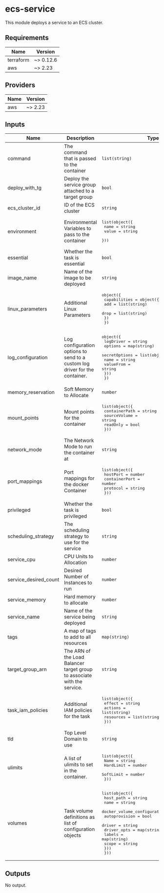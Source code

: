 # ecs-service
This module deploys a service to an ECS cluster.

<!-- BEGINNING OF PRE-COMMIT-TERRAFORM DOCS HOOK -->
## Requirements

| Name | Version |
|------|---------|
| terraform | ~> 0.12.6 |
| aws | ~> 2.23 |

## Providers

| Name | Version |
|------|---------|
| aws | ~> 2.23 |

## Inputs

| Name | Description | Type | Default | Required |
|------|-------------|------|---------|:--------:|
| command | The command that is passed to the container | `list(string)` | `[]` | no |
| deploy\_with\_tg | Deploy the service group attached to a target group | `bool` | `false` | no |
| ecs\_cluster\_id | ID of the ECS cluster | `string` | n/a | yes |
| environment | Environmental Variables to pass to the container | <pre>list(object({<br>    name  = string<br>    value = string<br>  }))</pre> | `null` | no |
| essential | Whether the task is essential | `bool` | `true` | no |
| image\_name | Name of the image to be deployed | `string` | n/a | yes |
| linux\_parameters | Additional Linux Parameters | <pre>object({<br>    capabilities = object({<br>      add  = list(string)<br>      drop = list(string)<br>    })<br>  })</pre> | `null` | no |
| log\_configuration | Log configuration options to send to a custom log driver for the container. | <pre>object({<br>    logDriver = string<br>    options   = map(string)<br>    secretOptions = list(object({<br>      name      = string<br>      valueFrom = string<br>    }))<br>  })</pre> | `null` | no |
| memory\_reservation | Soft Memory to Allocate | `number` | `512` | no |
| mount\_points | Mount points for the container | <pre>list(object({<br>    containerPath = string<br>    sourceVolume  = string<br>    readOnly      = bool<br>  }))</pre> | `[]` | no |
| network\_mode | The Network Mode to run the container at | `string` | `"bridge"` | no |
| port\_mappings | Port mappings for the docker Container | <pre>list(object({<br>    hostPort      = number<br>    containerPort = number<br>    protocol      = string<br>  }))</pre> | `[]` | no |
| privileged | Whether the task is privileged | `bool` | `false` | no |
| scheduling\_strategy | The scheduling strategy to use for the service | `string` | `"REPLICA"` | no |
| service\_cpu | CPU Units to Allocation | `number` | `128` | no |
| service\_desired\_count | Desired Number of Instances to run | `number` | `1` | no |
| service\_memory | Hard memory to allocate | `number` | `null` | no |
| service\_name | Name of the service being deployed | `string` | n/a | yes |
| tags | A map of tags to add to all resources | `map(string)` | `{}` | no |
| target\_group\_arn | The ARN of the Load Balancer target group to associate with the service. | `string` | `null` | no |
| task\_iam\_policies | Additional IAM policies for the task | <pre>list(object({<br>    effect    = string<br>    actions   = list(string)<br>    resources = list(string)<br>  }))</pre> | `[]` | no |
| tld | Top Level Domain to use | `string` | `""` | no |
| ulimits | A list of ulimits to set in the container. | <pre>list(object({<br>    Name      = string<br>    HardLimit = number<br>    SoftLimit = number<br>  }))</pre> | `null` | no |
| volumes | Task volume definitions as list of configuration objects | <pre>list(object({<br>    host_path = string<br>    name      = string<br>    docker_volume_configuration = list(object({<br>      autoprovision = bool<br>      driver        = string<br>      driver_opts   = map(string)<br>      labels        = map(string)<br>      scope         = string<br>    }))<br>  }))</pre> | `[]` | no |

## Outputs

No output.

<!-- END OF PRE-COMMIT-TERRAFORM DOCS HOOK -->
